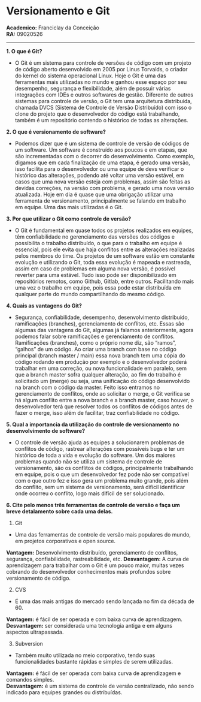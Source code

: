 # Versionamento e Git
 **Academico:** Franciclay da Conceição
 <br>
 **RA:** 09020526
 ***

 **1. O que é Git?**
* O Git é um sistema para controle de versões de código com um projeto de código aberto desenvolvido em 2005 por Linus Torvalds, o criador do kernel do sistema operacional Linux. Hoje o Git é uma das ferramentas mais utilizadas no mundo e ganhou esse espaço por seu desempenho, segurança e flexibilidade, além de possuir várias integrações com IDEs e outros softwares de gestão.
Diferente de outros sistemas para controle de versão, o Git tem uma arquitetura distribuída, chamada DVCS (Sistema de Controle de Versão Distribuído) com isso o clone do projeto que o desenvolvedor do código está trabalhando, também é um repositório contendo o histórico de todas as alterações.<br> 

 **2. O que é versionamento de software?**
 * Podemos dizer que é um sistema de controle de versão de códigos de um software. Um software é construído aos poucos e em etapas, que são incrementadas com o decorrer do desenvolvimento.
Como exemplo, digamos que em cada finalização de uma etapa, é gerado uma versão, isso facilita para o desenvolvedor ou uma equipe de devs verificar o histórico das alterações, podendo até voltar uma versão estável, em casos que uma nova versão esteja com problemas, assim são feitas as devidas correções, na versão com problema, e gerado uma nova versão atualizada.
Hoje em dia é quase que uma obrigação utilizar uma ferramenta de versionamento, principalmente se falando em trabalho em equipe. Uma das mais utilizadas é o Git.<br>

 **3. Por que utilizar o Git como controle de versão?**
 * O Git é fundamental em quase todos os projetos realizados em equipes, têm confiabilidade no gerenciamento das versões dos códigos e possibilita o trabalho distribuído, o que para o trabalho em equipe é essencial, pois ele evita que haja conflitos entre as alterações realizadas pelos membros do time.
Os projetos de um software estão em constante evolução e utilizando o Git, toda essa evolução é mapeada e rastreada, assim em caso de problemas em alguma nova versão, é possível reverter para uma estável.
Tudo isso pode ser disponibilizado em repositórios remotos, como Github, Gitlab, entre outros. Facilitando mais uma vez o trabalho em equipe, pois essa pode estar distribuída em qualquer parte do mundo compartilhando do mesmo código.<br>

 **4. Quais as vantagens do Git?**
 * <p>Segurança, confiabilidade, desempenho, desenvolvimento distribuído, ramificações (branches), gerenciamento de conflitos, etc. Essas são algumas das vantagens do Git, algumas já falamos anteriormente, agora podemos falar sobre ramificações e gerenciamento de conflitos. Ramificações (branches), como o próprio nome diz, são “ramos”, “galhos” de um código. Ao criar uma branch com base no código principal (branch master / main) essa nova branch tem uma cópia do código rodando em produção por exemplo e o desenvolvedor poderá trabalhar em uma correção, ou nova funcionalidade em paralelo, sem que a branch master sofra qualquer alteração, ao fim do trabalho é solicitado um (merge) ou seja, uma unificação do código desenvolvido na branch com o código da master. Feito isso entramos no gerenciamento de conflitos, onde ao solicitar o merge, o Git verifica se há algum conflito entre a nova branch e a branch master, caso houver, o desenvolvedor terá que resolver todos os conflitos de códigos antes de fazer o merge, isso além de facilitar, traz confiabilidade no código.<br>

 **5. Qual a importancia da utilização do controle de versionamento no desenvolvimento de software?**
 * O controle de versão ajuda as equipes a solucionarem problemas de conflitos de código, rastrear alterações com possíveis bugs e ter um histórico de toda a vida e evolução do software.
Um dos maiores problemas quando não se utiliza um sistema de controle de versionamento, são os conflitos de códigos, principalmente trabalhando em equipe, pois o que um desenvolvedor fez pode não ser compatível com o que outro fez e isso gera um problema muito grande, pois além do conflito, sem um sistema de versionamento, será difícil identificar onde ocorreu o conflito, logo mais difícil de ser solucionado.<br>

 **6. Cite pelo menos três ferramentas de controle de versão e faça um breve detalamento sobre cada uma delas.**
 <br>
1.  Git
* Uma das ferramentas de controle de versão mais populares do mundo, em projetos corporativos e open source.

**Vantagem:** Desenvolvimento distribuído, gerenciamento de conflitos, segurança, confiabilidade, rastreabilidade, etc.
**Desvantagem:** A curva de aprendizagem para trabalhar com o Git é um pouco maior, muitas vezes cobrando do desenvolvedor conhecimentos mais profundos sobre versionamento de código.<br>

2. CVS
* É uma das mais antigas do mercado sendo lançada no fim da década de 60.

**Vantagem:** é fácil de ser operada e com baixa curva de aprendizagem.<br>
**Desvantagem:** ser considerada uma tecnologia antiga e em alguns aspectos ultrapassada. <br>

3. Subversion
* Também muito utilizada no meio corporativo, tendo suas funcionalidades bastante rápidas e simples de serem utilizadas.

**Vantagem:** é fácil de ser operada com baixa curva de aprendizagem e comandos simples.<br>
**Desvantagem:** é um sistema de controle de versão centralizado, não sendo indicado para equipes grandes ou distribuídas.
  


 
